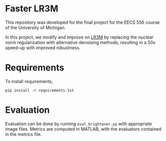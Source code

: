 # Faster LR3M
This repository was developed for the final project for the EECS 556 course of the University of Michigan.

In this project, we modify and improve on [LR3M](https://github.com/tonghelen/LR3M-Method/tree/master) by replacing the nuclear norm regularization with alternative denoising methods, resulting in a 50x speed-up with improved robustness. 

# Requirements
To install requirements,
```
pip install -r requirements.txt
```

# Evaluation
Evaluation can be done by running ```eval_brightener.py``` with appropriate image files. Metrics are computed in MATLAB, with the evaluators contained in the metrics file.
